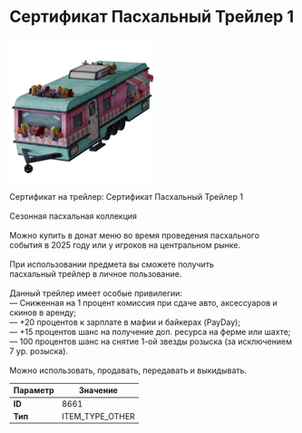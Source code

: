 # Сертификат Пасхальный Трейлер 1

![Item Image](../img/8661.webp?raw=true)

Сертификат на трейлер: Сертификат Пасхальный Трейлер 1<br><br>Сезонная пасхальная коллекция<br><br>Можно купить в донат меню во время проведения пасхального<br>события в 2025 году или у игроков на центральном рынке.<br><br>При использовании предмета вы сможете получить<br>пасхальный трейлер в личное пользование.<br><br>Данный трейлер имеет особые привилегии:<br>— Сниженная на 1 процент комиссия при сдаче авто, аксессуаров и скинов в аренду;<br>— +20 процентов к зарплате в мафии и байкерах (PayDay);<br>— +15 процентов шанс на получение доп. ресурса на ферме или шахте;<br>— 100 процентов шанс на снятие 1-ой звезды розыска (за исключением 7 ур. розыска).<br><br>Можно использовать, продавать, передавать и выкидывать.


| Параметр | Значение |
|----------|----------|
| **ID** | 8661 |
| **Тип** | ITEM_TYPE_OTHER |


